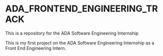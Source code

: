 # ADA_FRONTEND_ENGINEERING_TRACK

This is a repository for the ADA Software Engineering Internship

This is my first project on the ADA Software Engineering Internship as a Front End Engineering Intern.
